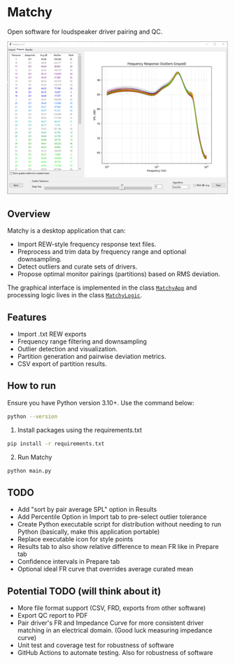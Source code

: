 # Matchy

Open software for loudspeaker driver pairing and QC.

![Prepare Tab](images/Prepare%20tab.png "Prepare Tab")

## Overview

Matchy is a desktop application that can:
- Import REW-style frequency response text files.
- Preprocess and trim data by frequency range and optional downsampling.
- Detect outliers and curate sets of drivers.
- Propose optimal monitor pairings (partitions) based on RMS deviation.

The graphical interface is implemented in the class [`MatchyApp`](matchy_ui.py) and processing logic lives in the class [`MatchyLogic`](matchy_logic.py).

## Features

- Import .txt REW exports
- Frequency range filtering and downsampling
- Outlier detection and visualization.
- Partition generation and pairwise deviation metrics.
- CSV export of partition results.

## How to run

Ensure you have Python version 3.10+. Use the command below:
```sh
python --version
```

1. Install packages using the requirements.txt
```sh
pip install -r requirements.txt
```
2. Run Matchy
```sh
python main.py
```

## TODO

- Add "sort by pair average SPL" option in Results 
- Add Percentile Option in Import tab to pre-select outlier tolerance
- Create Python executable script for distribution without needing to run Python (basically, make this application portable)
- Replace executable icon for style points
- Results tab to also show relative difference to mean FR like in Prepare tab
- Confidence intervals in Prepare tab
- Optional ideal FR curve that overrides average curated mean

## Potential TODO (will think about it)

- More file format support (CSV, FRD, exports from other software)
- Export QC report to PDF
- Pair driver's FR and Impedance Curve for more consistent driver matching in an electrical domain. (Good luck measuring impedance curve) 
- Unit test and coverage test for robustness of software
- GitHub Actions to automate testing. Also for robustness of software

